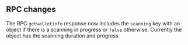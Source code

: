 RPC changes
-----------
The RPC `getwalletinfo` response now includes the `scanning` key with an object
if there is a scanning in progress or `false` otherwise. Currently the object
has the scanning duration and progress.
